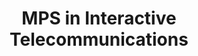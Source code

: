 ---
title: MPS in Interactive Telecommunications
organization: New York University, Interactive Telecommunications Program
location: New York, NY
start: 2011-09-01
end: 2013-05-30
---